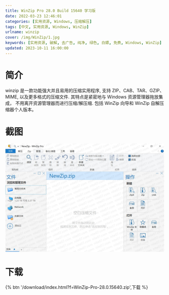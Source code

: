 ```yaml
---
title: WinZip Pro 28.0 Build 15640 学习版
date: 2022-03-23 12:46:01
categories: [实用资源, Windows, 压缩解压]
tags: [中文, 实用资源, Windows, WinZip]
urlname: winzip
cover: /img/WinZip/1.jpg
keywords: [实用资源, 破解, 去广告, 纯净, 绿色, 白嫖, 免费, Windows, WinZip]
updated: 2023-10-11 16:00:00
---
```


# 简介

winzip 是一款功能强大并且易用的压缩实用程序, 支持 ZIP、CAB、TAR、GZIP、MIME, 以及更多格式的压缩文件. 其特点是紧密地与 Windows 资源管理器拖放集成， 不用离开资源管理器而进行压缩/解压缩. 包括 WinZip 向导和 WinZip 自解压缩器个人版本。

# 截图

![](/img/WinZip/2.jpg)

# 下载

{% btn '/download/index.html?f=WinZip-Pro-28.0.15640.zip',下载 %}
